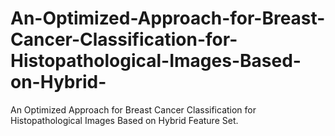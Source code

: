 # An-Optimized-Approach-for-Breast-Cancer-Classification-for-Histopathological-Images-Based-on-Hybrid-
An Optimized Approach for Breast Cancer Classification for Histopathological Images Based on Hybrid Feature Set.

